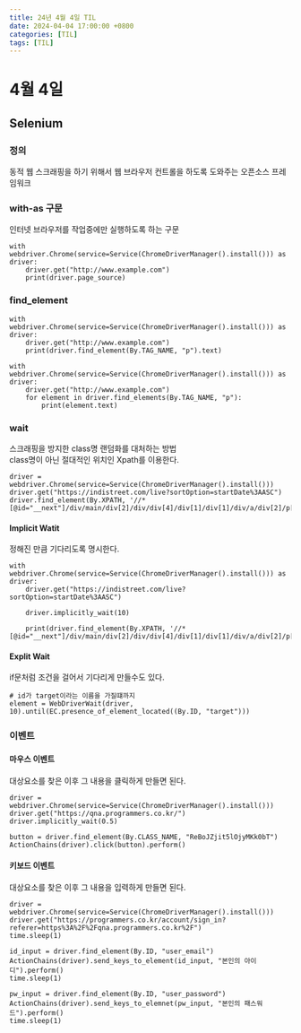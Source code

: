 ```yaml
---
title: 24년 4월 4일 TIL
date: 2024-04-04 17:00:00 +0800
categories: [TIL]
tags: [TIL]  
---
```



# 4월 4일
## Selenium
### 정의
동적 웹 스크래핑을 하기 위해서 웹 브라우저 컨트롤을 하도록 도와주는 오픈소스 프레임워크
### with-as 구문
인터넷 브라우저를 작업중에만 실행하도록 하는 구문
```
with webdriver.Chrome(service=Service(ChromeDriverManager().install())) as driver:
	driver.get("http://www.example.com")
    print(driver.page_source)
```
### find_element
```
with webdriver.Chrome(service=Service(ChromeDriverManager().install())) as driver:
    driver.get("http://www.example.com")
    print(driver.find_element(By.TAG_NAME, "p").text)
    
with webdriver.Chrome(service=Service(ChromeDriverManager().install())) as driver:
    driver.get("http://www.example.com")
    for element in driver.find_elements(By.TAG_NAME, "p"):
        print(element.text)
```
### wait
스크래핑을 방지한 class명 랜덤화를 대처하는 방법  
class명이 아닌 절대적인 위치인 Xpath를 이용한다.
```
driver = webdriver.Chrome(service=Service(ChromeDriverManager().install()))
driver.get("https://indistreet.com/live?sortOption=startDate%3AASC")
driver.find_element(By.XPATH, '//*[@id="__next"]/div/main/div[2]/div/div[4]/div[1]/div[1]/div/a/div[2]/p[1]')
```
#### Implicit Watit
정해진 만큼 기다리도록 명시한다.
```
with webdriver.Chrome(service=Service(ChromeDriverManager().install())) as driver:
    driver.get("https://indistreet.com/live?sortOption=startDate%3AASC")
    
    driver.implicitly_wait(10) 
    
    print(driver.find_element(By.XPATH, '//*[@id="__next"]/div/main/div[2]/div/div[4]/div[1]/div[1]/div/a/div[2]/p[1]').text)
```
#### Explit Wait
if문처럼 조건을 걸어서 기다리게 만들수도 있다.
```
# id가 target이라는 이름을 가질떄까지 
element = WebDriverWait(driver, 10).until(EC.presence_of_element_located((By.ID, "target")))
```
### 이벤트
#### 마우스 이벤트
대상요소를 찾은 이후 그 내용을 클릭하게 만들면 된다.
```
driver = webdriver.Chrome(service=Service(ChromeDriverManager().install()))
driver.get("https://qna.programmers.co.kr/")
driver.implicitly_wait(0.5)

button = driver.find_element(By.CLASS_NAME, "ReBoJZjit5lOjyMKk0bT")
ActionChains(driver).click(button).perform()
```
#### 키보드 이벤트
대상요소를 찾은 이후 그 내용을 입력하게 만들면 된다.
```
driver = webdriver.Chrome(service=Service(ChromeDriverManager().install()))
driver.get("https://programmers.co.kr/account/sign_in?referer=https%3A%2F%2Fqna.programmers.co.kr%2F")
time.sleep(1)

id_input = driver.find_element(By.ID, "user_email")
ActionChains(driver).send_keys_to_element(id_input, "본인의 아이디").perform()
time.sleep(1)

pw_input = driver.find_element(By.ID, "user_password")
ActionChains(driver).send_keys_to_elemnet(pw_input, "본인의 패스워드").perform()
time.sleep(1)
```